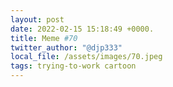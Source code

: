 ```yaml
---
layout: post
date: 2022-02-15 15:18:49 +0000.
title: Meme #70
twitter_author: "@djp333"
local_file: /assets/images/70.jpeg
tags: trying-to-work cartoon
---
```


